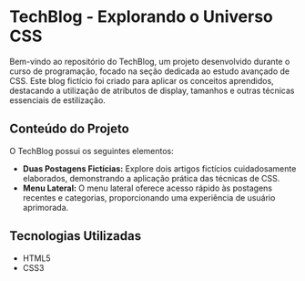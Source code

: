 # TechBlog - Explorando o Universo CSS

Bem-vindo ao repositório do TechBlog, um projeto desenvolvido durante o curso de programação, focado na seção dedicada ao estudo avançado de CSS. Este blog fictício foi criado para aplicar os conceitos aprendidos, destacando a utilização de atributos de display, tamanhos e outras técnicas essenciais de estilização.

## Conteúdo do Projeto

O TechBlog possui os seguintes elementos:

- **Duas Postagens Fictícias:** Explore dois artigos fictícios cuidadosamente elaborados, demonstrando a aplicação prática das técnicas de CSS.
- **Menu Lateral:** O menu lateral oferece acesso rápido às postagens recentes e categorias, proporcionando uma experiência de usuário aprimorada.

## Tecnologias Utilizadas

- HTML5
- CSS3